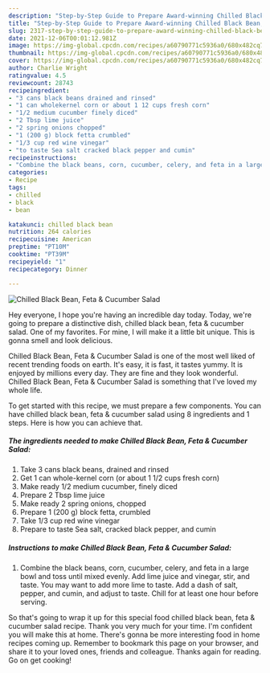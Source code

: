 ```yaml
---
description: "Step-by-Step Guide to Prepare Award-winning Chilled Black Bean, Feta &amp;amp; Cucumber Salad"
title: "Step-by-Step Guide to Prepare Award-winning Chilled Black Bean, Feta &amp;amp; Cucumber Salad"
slug: 2317-step-by-step-guide-to-prepare-award-winning-chilled-black-bean-feta-and-amp-cucumber-salad
date: 2021-12-06T00:01:12.981Z
image: https://img-global.cpcdn.com/recipes/a60790771c5936a0/680x482cq70/chilled-black-bean-feta-cucumber-salad-recipe-main-photo.jpg
thumbnail: https://img-global.cpcdn.com/recipes/a60790771c5936a0/680x482cq70/chilled-black-bean-feta-cucumber-salad-recipe-main-photo.jpg
cover: https://img-global.cpcdn.com/recipes/a60790771c5936a0/680x482cq70/chilled-black-bean-feta-cucumber-salad-recipe-main-photo.jpg
author: Charlie Wright
ratingvalue: 4.5
reviewcount: 28743
recipeingredient:
- "3 cans black beans drained and rinsed"
- "1 can wholekernel corn or about 1 12 cups fresh corn"
- "1/2 medium cucumber finely diced"
- "2 Tbsp lime juice"
- "2 spring onions chopped"
- "1 (200 g) block fetta crumbled"
- "1/3 cup red wine vinegar"
- "to taste Sea salt cracked black pepper and cumin"
recipeinstructions:
- "Combine the black beans, corn, cucumber, celery, and feta in a large bowl and toss until mixed evenly. Add lime juice and vinegar, stir, and taste. You may want to add more lime to taste. Add a dash of salt, pepper, and cumin, and adjust to taste. Chill for at least one hour before serving."
categories:
- Recipe
tags:
- chilled
- black
- bean

katakunci: chilled black bean 
nutrition: 264 calories
recipecuisine: American
preptime: "PT10M"
cooktime: "PT39M"
recipeyield: "1"
recipecategory: Dinner

---
```



![Chilled Black Bean, Feta &amp; Cucumber Salad](https://img-global.cpcdn.com/recipes/a60790771c5936a0/680x482cq70/chilled-black-bean-feta-cucumber-salad-recipe-main-photo.jpg)

Hey everyone, I hope you're having an incredible day today. Today, we're going to prepare a distinctive dish, chilled black bean, feta &amp; cucumber salad. One of my favorites. For mine, I will make it a little bit unique. This is gonna smell and look delicious.

Chilled Black Bean, Feta &amp; Cucumber Salad is one of the most well liked of recent trending foods on earth. It's easy, it is fast, it tastes yummy. It is enjoyed by millions every day. They are fine and they look wonderful. Chilled Black Bean, Feta &amp; Cucumber Salad is something that I've loved my whole life.




To get started with this recipe, we must prepare a few components. You can have chilled black bean, feta &amp; cucumber salad using 8 ingredients and 1 steps. Here is how you can achieve that.

<!--inarticleads1-->

##### The ingredients needed to make Chilled Black Bean, Feta &amp; Cucumber Salad:

1. Take 3 cans black beans, drained and rinsed
1. Get 1 can whole-kernel corn (or about 1 1/2 cups fresh corn)
1. Make ready 1/2 medium cucumber, finely diced
1. Prepare 2 Tbsp lime juice
1. Make ready 2 spring onions, chopped
1. Prepare 1 (200 g) block fetta, crumbled
1. Take 1/3 cup red wine vinegar
1. Prepare to taste Sea salt, cracked black pepper, and cumin




<!--inarticleads2-->

##### Instructions to make Chilled Black Bean, Feta &amp; Cucumber Salad:

1. Combine the black beans, corn, cucumber, celery, and feta in a large bowl and toss until mixed evenly. Add lime juice and vinegar, stir, and taste. You may want to add more lime to taste. Add a dash of salt, pepper, and cumin, and adjust to taste. Chill for at least one hour before serving.




So that's going to wrap it up for this special food chilled black bean, feta &amp; cucumber salad recipe. Thank you very much for your time. I'm confident you will make this at home. There's gonna be more interesting food in home recipes coming up. Remember to bookmark this page on your browser, and share it to your loved ones, friends and colleague. Thanks again for reading. Go on get cooking!

